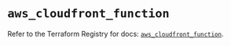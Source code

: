 # `aws_cloudfront_function`

Refer to the Terraform Registry for docs: [`aws_cloudfront_function`](https://registry.terraform.io/providers/hashicorp/aws/6.17.0/docs/resources/cloudfront_function).
